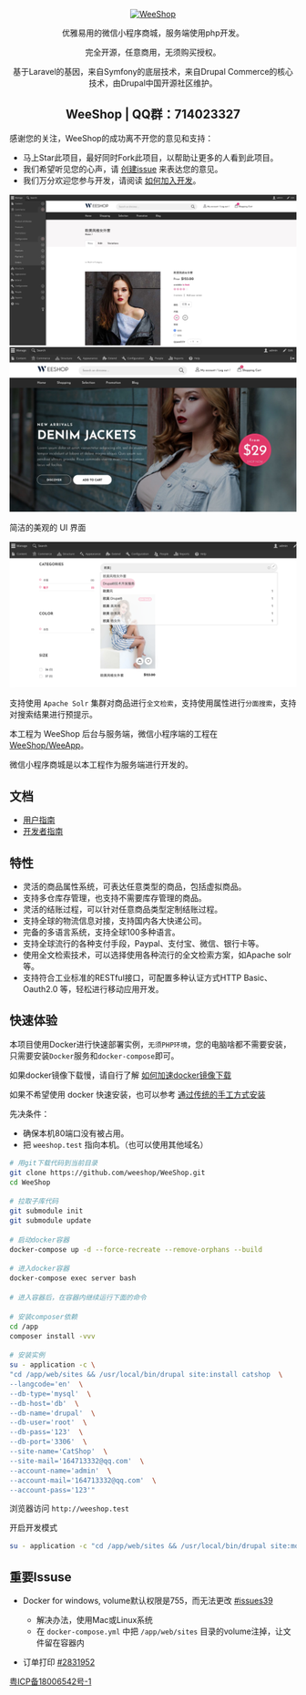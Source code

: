 <p align="center"><a href="https://www.weeshop.org" target="_blank" rel="noopener noreferrer"><img width="100" src="https://avatars2.githubusercontent.com/u/50817500?s=400&u=4014b477b48c6c8a517a0231592a685e019ae807&v=4" alt="WeeShop"></a></p>

<p align="center">优雅易用的微信小程序商城，服务端使用php开发。 </p>
<p align="center">完全开源，任意商用，无须购买授权。</p>
<p align="center">基于Laravel的基因，来自Symfony的底层技术，来自Drupal Commerce的核心技术，由Drupal中国开源社区维护。</p>


<h2 align="center"> WeeShop | QQ群：714023327</h2>

感谢您的关注，WeeShop的成功离不开您的意见和支持：
- 马上Star此项目，最好同时Fork此项目，以帮助让更多的人看到此项目。
- 我们希望听见您的心声，请 [创建issue](https://github.com/weeshop/WeeShop/issues/new) 来表达您的意见。
- 我们万分欢迎您参与开发，请阅读 [如何加入开发]()。 

<img src="https://github.com/weeshop/documentation/raw/master/docs/screenshot.jpg">
<img src="https://github.com/weeshop/documentation/raw/master/docs/screenshot3.jpg">

简洁的美观的 UI 界面

<img src="https://github.com/weeshop/documentation/raw/master/docs/screenshot2.png">

支持使用 `Apache Solr` 集群对商品进行`全文检索`，支持使用属性进行`分面搜索`，支持对搜索结果进行预提示。

本工程为 WeeShop 后台与服务端，微信小程序端的工程在 [WeeShop/WeeApp](https://github.com/weeshop/WeeApp)。

微信小程序商城是以本工程作为服务端进行开发的。

## 文档
- [用户指南](docs/user-guide/index.md)
- [开发者指南](docs/dev-guide/index.md)

## 特性
- 灵活的商品属性系统，可表达任意类型的商品，包括虚拟商品。
- 支持多仓库存管理，也支持不需要库存管理的商品。
- 灵活的结账过程，可以针对任意商品类型定制结账过程。
- 支持全球的物流信息对接，支持国内各大快递公司。
- 完备的多语言系统，支持全球100多种语言。
- 支持全球流行的各种支付手段，Paypal、支付宝、微信、银行卡等。
- 使用全文检索技术，可以选择使用各种流行的全文检索方案，如Apache solr等。
- 支持符合工业标准的RESTful接口，可配置多种认证方式HTTP Basic、Oauth2.0 等，轻松进行移动应用开发。

## 快速体验

本项目使用Docker进行快速部署实例，`无须PHP环境`，您的电脑啥都不需要安装，只需要安装`Docker`服务和`docker-compose`即可。

如果docker镜像下载慢，请自行了解 [如何加速docker镜像下载](https://www.baidu.com/s?wd=docker%E5%8A%A0%E9%80%9F)

如果不希望使用 docker 快速安装，也可以参考 [通过传统的手工方式安装](install.md)

先决条件：
- 确保本机80端口没有被占用。
- 把 `weeshop.test` 指向本机。（也可以使用其他域名）

```bash
# 用git下载代码到当前目录
git clone https://github.com/weeshop/WeeShop.git
cd WeeShop

# 拉取子库代码
git submodule init
git submodule update

# 启动docker容器
docker-compose up -d --force-recreate --remove-orphans --build

# 进入docker容器
docker-compose exec server bash

# 进入容器后，在容器内继续运行下面的命令

# 安装composer依赖
cd /app
composer install -vvv

# 安装实例
su - application -c \
"cd /app/web/sites && /usr/local/bin/drupal site:install catshop  \
--langcode='en'  \
--db-type='mysql'  \
--db-host='db'  \
--db-name='drupal'  \
--db-user='root'  \
--db-pass='123'  \
--db-port='3306'  \
--site-name='CatShop'  \
--site-mail='164713332@qq.com'  \
--account-name='admin'  \
--account-mail='164713332@qq.com'  \
--account-pass='123'"
```

浏览器访问 `http://weeshop.test`

开启开发模式
```bash
su - application -c "cd /app/web/sites && /usr/local/bin/drupal site:mode -vvv dev"
```

## 重要Issuse 
- Docker for windows, volume默认权限是755，而无法更改 [#issues39](https://github.com/docker/for-win/issues/39)
  
  - 解决办法，使用Mac或Linux系统
  - 在 `docker-compose.yml` 中把 `/app/web/sites` 目录的volume注掉，让文件留在容器内

- 订单打印 [#2831952](https://www.drupal.org/project/commerce/issues/2831952)



[粤ICP备18006542号-1](http://www.beian.miit.gov.cn)